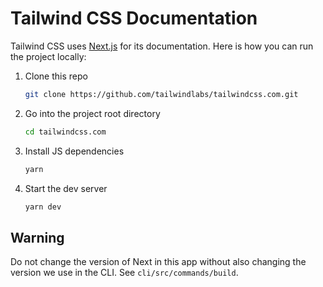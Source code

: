 # Tailwind CSS Documentation

Tailwind CSS uses [Next.js](https://nextjs.org/) for its documentation. Here is how you can run the project locally:

1. Clone this repo

    ```sh
    git clone https://github.com/tailwindlabs/tailwindcss.com.git
    ```

2. Go into the project root directory

    ```sh
    cd tailwindcss.com
    ```

3. Install JS dependencies

    ```sh
    yarn
    ```

4. Start the dev server

    ```sh
    yarn dev
    ```

## Warning

Do not change the version of Next in this app without also changing the version we use in the CLI. See `cli/src/commands/build`.